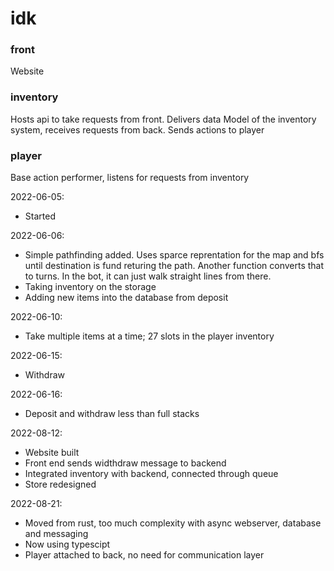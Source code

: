 # idk

### front
Website

### inventory
Hosts api to take requests from front. Delivers data
Model of the inventory system, receives requests from back. Sends actions to player

### player
Base action performer, listens for requests from inventory


2022-06-05: 
- Started

2022-06-06: 
- Simple pathfinding added. Uses sparce reprentation for the map and bfs until destination is fund returing the path. Another function converts that to turns. In the bot, it can just walk straight lines from there.
- Taking inventory on the storage
- Adding new items into the database from deposit

2022-06-10:
- Take multiple items at a time; 27 slots in the player inventory

2022-06-15:
- Withdraw

2022-06-16:
- Deposit and withdraw less than full stacks 

2022-08-12:
- Website built
- Front end sends widthdraw message to backend
- Integrated inventory with backend, connected through queue
- Store redesigned

2022-08-21:
- Moved from rust, too much complexity with async webserver, database and messaging
- Now using typescipt
- Player attached to back, no need for communication layer
